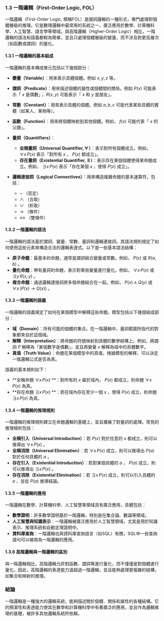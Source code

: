 ### 1.3 一階邏輯（First-Order Logic, FOL）

一階邏輯（First-Order Logic, 簡稱FOL）是謂詞邏輯的一種形式，專門處理對個體層級的推理。它是數理邏輯中最常用的系統之一，廣泛應用於數學、計算機科學、人工智慧、語言學等領域。與高階邏輯（Higher-Order Logic）相比，一階邏輯的語法和語義都較為簡單，並且只處理個體層級的變量，而不涉及對更高層次（如函數或謂詞）的量化。

#### 1.3.1 一階邏輯的基本組成

一階邏輯的基本構成單元包括以下幾個部分：

- **變量（Variable）**：用來表示具體個體。例如  $x, y, z$  等。
- **謂詞（Predicate）**：用來描述個體的屬性或個體間的關係。例如  $P(x)$  可能表示「 $x$  是偶數」； $R(x, y)$  可能表示「 $x$  和  $y$  是朋友」。
- **常數（Constant）**：用來表示具體的個體。例如  $a, b, c$  可能代表某些具體的實體（如某人、某物等）。
- **函數（Function）**：用來將個體映射到其他個體。例如， $f(x)$  可能代表「 $x$  的父親」。
- **量詞（Quantifiers）**：
  - **全稱量詞（Universal Quantifier,  $\forall$ ）**：表示對所有個體成立。例如， $\forall x \, P(x)$  表示「對所有  $x$ ， $P(x)$  都成立」。
  - **存在量詞（Existential Quantifier,  $\exists$ ）**：表示存在某個個體使得某命題成立。例如， $\exists x \, P(x)$  表示「存在某個  $x$ ，使得  $P(x)$  成立」。

- **邏輯連接詞（Logical Connectives）**：用來構造複雜命題的基本運算符，包括：
  -  $\neg$ （否定）
  -  $\land$ （合取）
  -  $\lor$ （析取）
  -  $\to$ （條件）
  -  $\leftrightarrow$ （雙條件）

#### 1.3.2 一階邏輯的語法

一階邏輯的語法基於謂詞、變量、常數、量詞和邏輯連接詞。其語法規則規定了如何使用這些元素來構造合法的邏輯表達式。以下是一些基本語法結構：

- **原子命題**：最基本的命題，通常是謂詞結合變量或常數。例如， $P(x)$  或  $R(a, b)$ 。
- **量化命題**：帶有量詞的命題，表示對某些變量進行量化。例如， $\forall x \, P(x)$  或  $\exists y \, R(x, y)$ 。
- **複合命題**：通過邏輯連接詞將多個命題組合在一起。例如， $P(x) \land Q(y)$  或  $\forall x \, (P(x) \to Q(x))$ 。

#### 1.3.3 一階邏輯的語義

一階邏輯的語義規定了如何在某個模型中解釋這些命題。模型包括以下幾個組成部分：

- **域（Domain）**：所有可能的個體的集合。在一階邏輯中，量詞範圍所指代的對象都來自於這個域。
- **解釋（Interpretation）**：將命題的符號映射到具體的數學結構上。例如，將謂詞  $P$  解釋為「某個數字是偶數」，並且將變量  $x$  解釋為域中的具體數字。
- **真值（Truth Value）**：命題在某個模型中的真值。根據模型的解釋，可以決定一階邏輯公式是否為真。

語義的基本規則如下：
- **全稱命題  $\forall x \, P(x)$ **：對所有的  $x$  屬於域內， $P(x)$  都成立，則命題  $\forall x \, P(x)$  為真。
- **存在命題  $\exists x \, P(x)$ **：若在域內存在至少一個  $x$ ，使得  $P(x)$  成立，則命題  $\exists x \, P(x)$  為真。

#### 1.3.4 一階邏輯的推理規則

一階邏輯的推理規則建立在命題邏輯的基礎上，並且擴展了對量詞的處理。常見的推理規則包括：

- **全稱引入（Universal Introduction）**：若  $P(x)$  對於任意的  $x$  都成立，則可以推導出  $\forall x \, P(x)$ 。
- **全稱消除（Universal Elimination）**：若  $\forall x \, P(x)$  成立，則可以推導出  $P(a)$  對於任何具體的  $a$ 。
- **存在引入（Existential Introduction）**：若對某個具體的  $a$ ， $P(a)$  成立，則可以推導出  $\exists x \, P(x)$ 。
- **存在消除（Existential Elimination）**：若  $\exists x \, P(x)$  成立，則可以引入具體的  $a$ ，並從  $P(a)$  推導結論。

#### 1.3.5 一階邏輯的應用

一階邏輯在數學、計算機科學、人工智慧等領域具有廣泛應用，具體包括：

- **數學證明**：許多數學證明基於一階邏輯，特別是在集合論、數論等領域。
- **人工智慧與知識表示**：一階邏輯被廣泛應用於人工智慧領域，尤其是用於知識表示、推理系統和自動定理證明中。
- **資料庫查詢**：一階邏輯也與資料庫查詢語言（如SQL）有關，SQL中一些查詢語句可以被視為一階邏輯的應用。

#### 1.3.6 高階邏輯與一階邏輯的區別

與一階邏輯相比，高階邏輯允許對函數、謂詞等進行量化，而不僅僅是對個體進行量化。因此，高階邏輯的表達能力遠超過一階邏輯，並且能夠處理更複雜的結構，如集合和映射的推理。

### 結論

一階邏輯是一種強大的邏輯系統，能夠描述關於個體、關係和屬性的各種結構。它的簡潔性和表達能力使其在數學和計算機科學中有著廣泛的應用，並且作為邏輯推理的基礎，被許多其他邏輯系統所依賴。